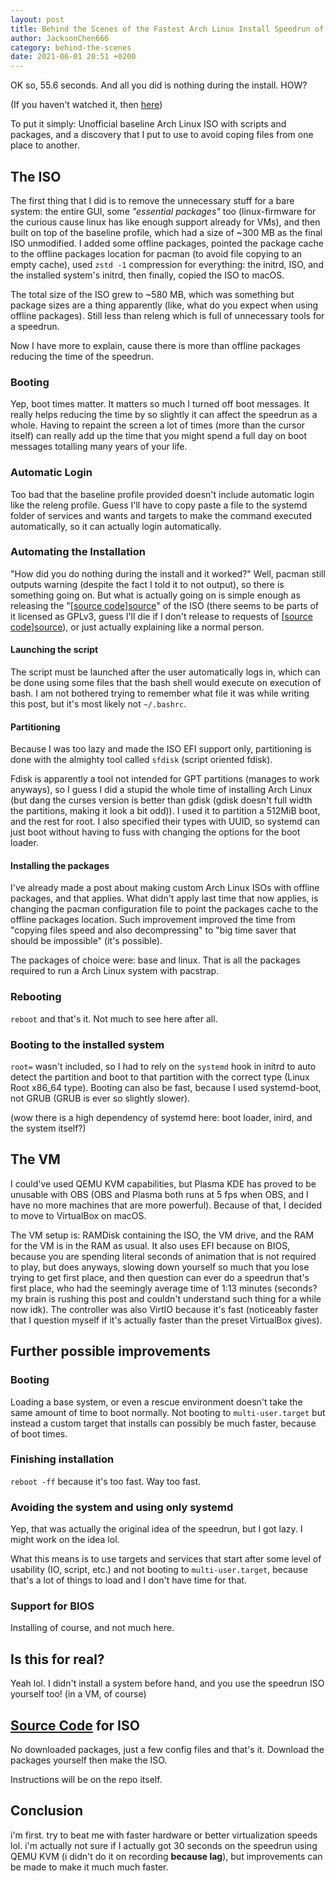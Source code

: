 ```yaml
---
layout: post
title: Behind the Scenes of the Fastest Arch Linux Install Speedrun of My Life
author: JacksonChen666
category: behind-the-scenes
date: 2021-06-01 20:51 +0200
---
```

OK so, 55.6 seconds. And all you did is nothing during the install. HOW?

(If you haven't watched it, then [here](https://youtu.be/wODYO2RnBts))

To put it simply: Unofficial baseline Arch Linux ISO with scripts and packages, and a discovery that I put to use to avoid coping files from one place to another.

## The ISO
The first thing that I did is to remove the unnecessary stuff for a bare system: the entire GUI, some *"essential packages"* too (linux-firmware for the curious cause linux has like enough support already for VMs), and then built on top of the baseline profile, which had a size of ~300 MB as the final ISO unmodified. I added some offline packages, pointed the package cache to the offline packages location for pacman (to avoid file copying to an empty cache), used `zstd -1` compression for everything: the initrd, ISO, and the installed system's initrd, then finally, copied the ISO to macOS.

The total size of the ISO grew to ~580 MB, which was something but package sizes are a thing apparently (like, what do you expect when using offline packages).
Still less than releng which is full of unnecessary tools for a speedrun.

Now I have more to explain, cause there is more than offline packages reducing the time of the speedrun.

### Booting
Yep, boot times matter. It matters so much I turned off boot messages.
It really helps reducing the time by so slightly it can affect the speedrun as a whole.
Having to repaint the screen a lot of times (more than the cursor itself) can really add up the time that you might spend a full day on boot messages totalling many years of your life.

### Automatic Login
Too bad that the baseline profile provided doesn't include automatic login like the releng profile.
Guess I'll have to copy paste a file to the systemd folder of services and wants and targets to make the command executed automatically, so it can actually login automatically.

### Automating the Installation
"How did you do nothing during the install and it worked?" Well, pacman still outputs warning (despite the fact I told it to not output), so there is something going on.
But what is actually going on is simple enough as releasing the "[[source code][source]][source]" of the ISO (there seems to be parts of it licensed as GPLv3, guess I'll die if I don't release to requests of [[source code][source]][source]), or just actually explaining like a normal person.

#### Launching the script
The script must be launched after the user automatically logs in, which can be done using some files that the bash shell would execute on execution of bash.
I am not bothered trying to remember what file it was while writing this post, but it's most likely not `~/.bashrc`.

#### Partitioning
Because I was too lazy and made the ISO EFI support only, partitioning is done with the almighty tool called `sfdisk` (script oriented fdisk).

Fdisk is apparently a tool not intended for GPT partitions (manages to work anyways), so I guess I did a stupid the whole time of installing Arch Linux (but dang the curses version is better than gdisk (gdisk doesn't full width the partitions, making it look a bit odd)).
I used it to partition a 512MiB boot, and the rest for root. I also specified their types with UUID, so systemd can just boot without having to fuss with changing the options for the boot loader.

#### Installing the packages
I've already made a post about making custom Arch Linux ISOs with offline packages, and that applies.
What didn't apply last time that now applies, is changing the pacman configuration file to point the packages cache to the offline packages location.
Such improvement improved the time from "copying files speed and also decompressing" to "big time saver that should be impossible" (it's possible).

The packages of choice were: base and linux.
That is all the packages required to run a Arch Linux system with pacstrap.

### Rebooting
`reboot` and that's it. Not much to see here after all.

### Booting to the installed system
`root=` wasn't included, so I had to rely on the `systemd` hook in initrd to auto detect the partition and boot to that partition with the correct type (Linux Root x86_64 type).
Booting can also be fast, because I used systemd-boot, not GRUB (GRUB is ever so slightly slower).

(wow there is a high dependency of systemd here: boot loader, inird, and the system itself?)

## The VM
I could've used QEMU KVM capabilities, but Plasma KDE has proved to be unusable with OBS (OBS and Plasma both runs at 5 fps when OBS, and I have no more machines that are more powerful). Because of that, I decided to move to VirtualBox on macOS.

The VM setup is: RAMDisk containing the ISO, the VM drive, and the RAM for the VM is in the RAM as usual.
It also uses EFI because on BIOS, because you are spending literal seconds of animation that is not required to play, but does anyways, slowing down yourself so much that you lose trying to get first place, and then question can ever do a speedrun that's first place, who had the seemingly average time of 1:13 minutes (seconds? my brain is rushing this post and couldn't understand such thing for a while now idk).
The controller was also VirtIO because it's fast (noticeably faster that I question myself if it's actually faster than the preset VirtualBox gives).

## Further possible improvements
### Booting
Loading a base system, or even a rescue environment doesn't take the same amount of time to boot normally.
Not booting to `multi-user.target` but instead a custom target that installs can possibly be much faster, because of boot times.

### Finishing installation
`reboot -ff` because it's too fast. Way too fast.

### Avoiding the system and using only systemd
Yep, that was actually the original idea of the speedrun, but I got lazy. I might work on the idea lol.

What this means is to use targets and services that start after some level of usability (IO, script, etc.) and not booting to `multi-user.target`, because that's a lot of things to load and I don't have time for that.

### Support for BIOS
Installing of course, and not much here.

## Is this for real?
Yeah lol. I didn't install a system before hand, and you use the speedrun ISO yourself too! (in a VM, of course)

## [Source Code][source] for ISO
No downloaded packages, just a few config files and that's it. Download the packages yourself then make the ISO.

Instructions will be on the repo itself.

## Conclusion
i'm first. try to beat me with faster hardware or better virtualization speeds lol. i'm actually not sure if I actually got 30 seconds on the speedrun using QEMU KVM (i didn't do it on recording **because lag**), but improvements can be made to make it much much faster.

[source]: https://github.com/JacksonChen666/arch-linux-ultra-install-speedrun